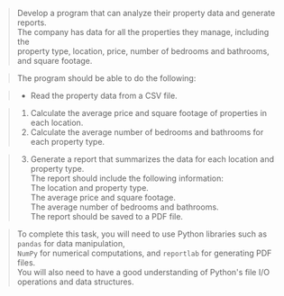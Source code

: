 > Develop a program that can analyze their property data and generate reports.                        \
> The company has data for all the properties they manage, including the                              \
> property type, location, price, number of bedrooms and bathrooms, and square footage.               

> The program should be able to do the following:                                                     

> - Read the property data from a CSV file.                                                             

> 1. Calculate the average price and square footage of properties in each location.                      
> 2. Calculate the average number of bedrooms and bathrooms for each property type.                      

> 3. Generate a report that summarizes the data for each location and property type.                     
> The report should include the following information:                                                \
> The location and property type.                                                                     \
> The average price and square footage.                                                               \
> The average number of bedrooms and bathrooms.                                                       \
> The report should be saved to a PDF file.                                                           

> To complete this task, you will need to use Python libraries such as `pandas` for data manipulation,  \
> `NumPy` for numerical computations, and `reportlab` for generating PDF files.                           \
> You will also need to have a good understanding of Python's file I/O operations and data structures.
